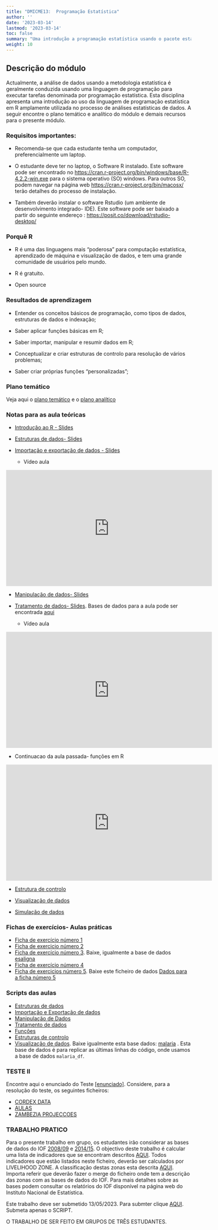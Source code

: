 ```yaml
---
title: "DMICME13:  Programação Estatística"
author: ''
date: '2023-03-14'
lastmod: '2023-03-14'
toc: false
summary: "Uma introdução a programação estatística usando o pacote estatístico R."
weight: 10
---
```



## Descrição do módulo

Actualmente, a análise de dados usando a metodologia estatística é geralmente conduzida usando uma linguagem de programação para executar tarefas denominada por programação estatística. Esta disciplina apresenta uma introdução ao uso da linguagem de programação estatística em R amplamente utilizada no processo de análises estatísticas de dados. A seguir encontre o plano temático e analítico do módulo e demais recursos para o presente módulo. 



### Requisitos importantes:
- Recomenda-se que cada estudante tenha um computador, preferencialmente um laptop.

- O estudante deve ter no laptop, o Software R instalado. Este software pode ser encontrado no https://cran.r-project.org/bin/windows/base/R-4.2.2-win.exe para o sistema operativo (SO) windows. Para outros SO, podem navegar na página web https://cran.r-project.org/bin/macosx/ terão detalhes do processo de instalação.
- Também deverão instalar o software Rstudio (um ambiente de desenvolvimento integrado- IDE). Este software pode ser baixado a partir do seguinte endereço : https://posit.co/download/rstudio-desktop/



### Porquê R

- R é uma das linguagens mais “poderosa” para computação estatística, aprendizado de máquina e visualização de dados, e tem uma grande comunidade de usuários pelo mundo.

- R é gratuito.

- Open source


### Resultados de aprendizagem

- Entender os conceitos básicos de programação, como tipos de dados, estruturas de dados e indexação;
- Saber aplicar funções básicas em R;

- Saber importar, manipular e resumir dados em R;

- Conceptualizar e criar estruturas de controlo para resolução de vários problemas;

- Saber criar próprias funções “personalizadas”;

### Plano temático

Veja aqui o [plano temático](Plano_tematico.pdf) e o [plano analítico](PLANO_ANALITICO_MEA_PE.pdf)

### Notas para as aula teóricas
 - [Introdução ao R - Slides](AULAS_PE.pdf)
 - [Estruturas de dados- Slides](Aula_Estruturas_Dados.pdf)
 - [Importação e exportação de dados - Slides](Importacao_Dados.pdf) 
 
    - Vídeo aula 
    
    
<iframe width="560" height="315" src="https://dl.dropboxusercontent.com/s/cuuz6zz16yjyxuc/Importacao_dados.mp4?dl=0" frameborder="0" allowfullscreen></iframe> 
 
 - [Manipulação de dados- Slides](Manipulacao_Dados.pdf)
 
 - [Tratamento de dados- Slides](Tratamento_de_dados.pdf). Bases de dados para a aula pode ser encontrada [aqui](iris_missing1.zip) 
 
 
   -  Vídeo aula
   
<iframe width="560" height="315" src="https://dl.dropboxusercontent.com/s/t5rkcex5e8t5req/video1960531510.mp4?dl=0" frameborder="0" allowfullscreen></iframe>
 
  - Continuacao da aula passada- funções em R
     
<iframe width="560" height="315" src="https://dl.dropboxusercontent.com/s/n6vxq52c8w9lx28/Funcoes.mp4?dl=0" frameborder="0" allowfullscreen></iframe> 


- [Estrutura de controlo](Estruturas_Controlo_Aula.pdf)

- [Visualização de dados](Visualizacao_Dados.pdf)

- [Simulação de dados](Aula_Simulacao_Dados.pdf)

### Fichas de exercícios- Aulas práticas

- [Ficha de exercício número 1](Ficha1.pdf)
- [Ficha de exercicio número 2](Ficha_Exercicios_Mestrado.pdf)
- [Ficha de exercício número 3](Exercicios_Manipulacao_Dados.pdf). Baixe, igualmente a base de dados [esaligna](esaligna.csv)
- [Ficha de exercício número 4](Exercicios_Estruturas_Controlo.pdf)
- [Ficha de exercicios número 5](Exercicios_Visualizacao_Dados.pdf). Baixe este ficheiro de dados [Dados para a ficha número 5](Visualizacao_Dados.zip)


### Scripts das aulas

 - [Estruturas de dados](Aula_Estrutura_de_Dados.R)
 - [Importação e Exportação de dados](Importacao_de_Dados.R)
 - [Manipulação de Dados](Manipulacao_de_Dados.R)
 - [Tratamento de dados](Tratamento_de_dados.R)
 - [Funções](Funcoes.R)
 - [Estruturas de controlo](Estruturas_Controlo.R)
 - [Visualização de dados](Visualizacao_Dados.R). Baixe igualmente esta base dados: [malaria](malaria_df.csv) . Esta base de dados é para replicar as últimas linhas do código, onde usamos a base de dados `malaria_df`. 
 
 
 
 
 
### TESTE II

Encontre aqui o enunciado do Teste [[enunciado]](Teste_II.pdf). Considere, para a resolução do teste, os seguintes ficheiros:


- [CORDEX DATA](CORDEX_DATA.zip)
- [AULAS](AULAS.zip)
- [ZAMBEZIA PROJECCOES](Zambezia_Projeccoes.xls)


### TRABALHO PRATICO

Para o presente trabalho em grupo, os estudantes irão considerar as bases de dados do IOF [2008/09](https://www.dropbox.com/s/yqv9be7kzk9hz98/IOF%20HH%20Pop.rar?dl=0) e [2014/15](https://www.dropbox.com/s/f2gm7y3290vxkqh/Bases%20para%20Usu%C3%A1rios_IOF2014-15.rar?dl=0). O objectivo deste trabalho é calcular uma lista de indicadores que se encontram descritos [AQUI](LISTA_DE_INDICADORES_POR_CALCULAR.xlsx). Todos indicadores que estão listados neste ficheiro, deverão ser calculados por LIVELIHOOD ZONE. A classificação destas zonas esta descrita [AQUI](Districts_LZ.xls). Importa referir que deverão fazer o merge do ficheiro onde tem a descrição das zonas com as bases de dados do IOF.  Para mais detalhes sobre as bases podem consultar os relatórios do IOF disponível na página web do Instituto Nacional de Estatística. 

Este trabalho deve ser submetido 13/05/2023. Para submter clique [AQUI](https://www.dropbox.com/request/Ne1NyfGGWfS9F7f0GwD9). Submeta apenas o SCRIPT. 

O TRABALHO DE SER FEITO EM GRUPOS DE TRÊS ESTUDANTES.


